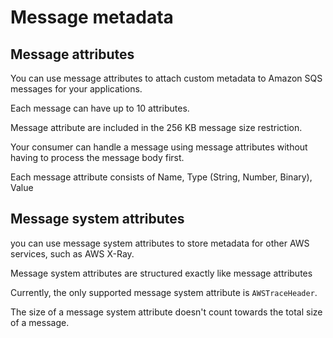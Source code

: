 # Message metadata

## Message attributes

You can use message attributes to attach custom metadata to Amazon SQS messages for your applications.

Each message can have up to 10 attributes.

Message attribute are included in the 256 KB message size restriction.

Your consumer can handle a message using message attributes without having to process the message body first.

Each message attribute consists of Name, Type (String, Number, Binary), Value


## Message system attributes

you can use message system attributes to store metadata for other AWS services, such as AWS X-Ray.

Message system attributes are structured exactly like message attributes

Currently, the only supported message system attribute is `AWSTraceHeader`.

The size of a message system attribute doesn't count towards the total size of a message.
